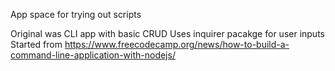 App space for trying out scripts

Original was CLI app with basic CRUD
Uses inquirer pacakge for user inputs
Started from https://www.freecodecamp.org/news/how-to-build-a-command-line-application-with-nodejs/
